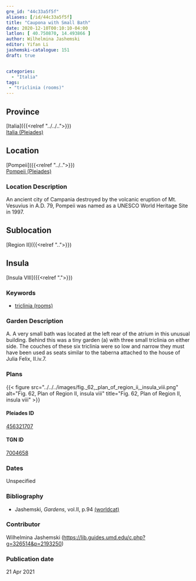 ```yaml
---
gre_id: "44c33a5f5f"
aliases: [/id/44c33a5f5f]
title: "Caupona with Small Bath"
date: 2020-12-10T00:10:10-04:00
latlon: [ 40.750870, 14.493866 ]
author: Wilhelmina Jashemski
editor: Yifan Li
jashemski-catalogue: 151
draft: true


categories:
  - "Italia"
tags:
 - "triclinia (rooms)"
---
```


## Province
[Italia]({{<relref "../../..">}}) \
[Italia (Pleiades)](https://pleiades.stoa.org/places/1052)

## Location
[Pompeii]({{<relref "../..">}}) \
[Pompeii (Pleiades)](https://pleiades.stoa.org/places/433032)


### Location Description
An ancient city of Campania destroyed by the volcanic eruption of Mt. Vesuvius in A.D. 79, Pompeii was named as a UNESCO World Heritage Site in 1997.

## Sublocation
[Region II]({{<relref "..">}})
## Insula
[Insula VIII]({{<relref ".">}})

### Keywords
 - [triclinia (rooms)](http://vocab.getty.edu/page/aat/300142552)

### Garden Description
A. A very small bath was located at the left rear of the atrium in this unusual building.  Behind this was a tiny garden (a) with three small triclinia on either side. The couches of these six triclinia were so low and narrow they must have been used as seats similar to the taberna attached to the house of Julia Felix, II.iv.7.

### Plans
{{< figure src="../../../images/fig._62,_plan_of_region_ii,_insula_viii.png" alt="Fig. 62, Plan of Region II, insula viii" title="Fig. 62, Plan of Region II, insula viii" >}}

#### Pleiades ID
[456321707](https://pleiades.stoa.org/places/456321707)

#### TGN ID
[7004658](http://vocab.getty.edu/page/tgn/7004658)

### Dates
Unspecified

### Bibliography
* Jashemski, *Gardens*, vol.II, p.94 [(worldcat)](http://www.worldcat.org/oclc/921816405)


### Contributor
Wilhelmina Jashemski (https://lib.guides.umd.edu/c.php?g=326514&p=2193250)

### Publication date

21 Apr 2021

